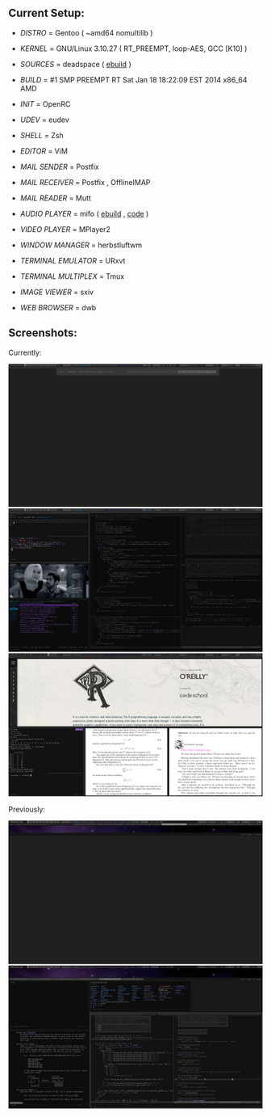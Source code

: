 Current Setup:
--------------


+ *DISTRO* = Gentoo ( ~amd64 nomultilib )

+ *KERNEL* = GNU/Linux 3.10.27 ( RT_PREEMPT, loop-AES, GCC [K10] )

+ *SOURCES* = deadspace ( [ebuild](https://github.com/milomouse/ebuilds/tree/master/sys-kernel/deadspace-sources) )

+ *BUILD* = #1 SMP PREEMPT RT Sat Jan 18 18:22:09 EST 2014 x86_64 AMD

+ *INIT* = OpenRC

+ *UDEV* = eudev

+ *SHELL* = Zsh

+ *EDITOR* = ViM

+ *MAIL SENDER* = Postfix

+ *MAIL RECEIVER* = Postfix , OfflineIMAP

+ *MAIL READER* = Mutt

+ *AUDIO PLAYER* = mifo ( [ebuild](https://github.com/milomouse/ebuilds/tree/master/media-sound/mifo) , [code](https://github.com/milomouse/mifo) )

+ *VIDEO PLAYER* = MPlayer2

+ *WINDOW MANAGER* = herbstluftwm

+ *TERMINAL EMULATOR* = URxvt

+ *TERMINAL MULTIPLEX* = Tmux

+ *IMAGE VIEWER* = sxiv

+ *WEB BROWSER* = dwb


Screenshots:
--------------

Currently:

![ScreenShot1](share/images/2014_02_09-1.png)
![ScreenShot2](share/images/2014_02_09-2.png)
![ScreenShot3](share/images/2014_02_09-3.png)

Previously:

![ScreenShotPrior1](share/images/2014_01_12-1.png)
![ScreenShotPrior2](share/images/2014_01_12-2.png)
